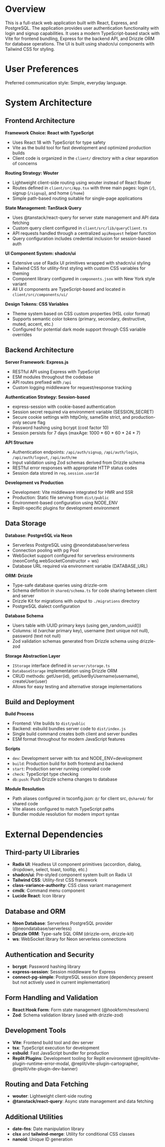 # Overview

This is a full-stack web application built with React, Express, and PostgreSQL. The application provides user authentication functionality with login and signup capabilities. It uses a modern TypeScript-based stack with Vite for frontend bundling, Express for the backend API, and Drizzle ORM for database operations. The UI is built using shadcn/ui components with Tailwind CSS for styling.

# User Preferences

Preferred communication style: Simple, everyday language.

# System Architecture

## Frontend Architecture

**Framework Choice: React with TypeScript**
- Uses React 18 with TypeScript for type safety
- Vite as the build tool for fast development and optimized production builds
- Client code is organized in the `client/` directory with a clear separation of concerns

**Routing Strategy: Wouter**
- Lightweight client-side routing using wouter instead of React Router
- Routes defined in `client/src/App.tsx` with three main pages: login (`/`), signup (`/signup`), and home (`/home`)
- Simple path-based routing suitable for single-page applications

**State Management: TanStack Query**
- Uses @tanstack/react-query for server state management and API data fetching
- Custom query client configured in `client/src/lib/queryClient.ts`
- API requests handled through a centralized `apiRequest` helper function
- Query configuration includes credential inclusion for session-based auth

**UI Component System: shadcn/ui**
- Extensive use of Radix UI primitives wrapped with shadcn/ui styling
- Tailwind CSS for utility-first styling with custom CSS variables for theming
- Component library configured in `components.json` with New York style variant
- All UI components are TypeScript-based and located in `client/src/components/ui/`

**Design Tokens: CSS Variables**
- Theme system based on CSS custom properties (HSL color format)
- Supports semantic color tokens (primary, secondary, destructive, muted, accent, etc.)
- Configured for potential dark mode support through CSS variable overrides

## Backend Architecture

**Server Framework: Express.js**
- RESTful API using Express with TypeScript
- ESM modules throughout the codebase
- API routes prefixed with `/api`
- Custom logging middleware for request/response tracking

**Authentication Strategy: Session-based**
- express-session with cookie-based authentication
- Session secret required via environment variable (SESSION_SECRET)
- Secure cookie settings with httpOnly, sameSite strict, and production-only secure flag
- Password hashing using bcrypt (cost factor 10)
- Session persists for 7 days (maxAge: 1000 * 60 * 60 * 24 * 7)

**API Structure**
- Authentication endpoints: `/api/auth/signup`, `/api/auth/login`, `/api/auth/logout`, `/api/auth/me`
- Input validation using Zod schemas derived from Drizzle schema
- RESTful error responses with appropriate HTTP status codes
- Session data stored in `req.session.userId`

**Development vs Production**
- Development: Vite middleware integrated for HMR and SSR
- Production: Static file serving from `dist/public`
- Environment-based configuration using NODE_ENV
- Replit-specific plugins for development environment

## Data Storage

**Database: PostgreSQL via Neon**
- Serverless PostgreSQL using @neondatabase/serverless
- Connection pooling with pg Pool
- WebSocket support configured for serverless environments (neonConfig.webSocketConstructor = ws)
- Database URL required via environment variable (DATABASE_URL)

**ORM: Drizzle**
- Type-safe database queries using drizzle-orm
- Schema definition in `shared/schema.ts` for code sharing between client and server
- Drizzle Kit for migrations with output to `./migrations` directory
- PostgreSQL dialect configuration

**Database Schema**
- Users table with UUID primary keys (using gen_random_uuid())
- Columns: id (varchar primary key), username (text unique not null), password (text not null)
- Zod validation schemas generated from Drizzle schema using drizzle-zod

**Storage Abstraction Layer**
- `IStorage` interface defined in `server/storage.ts`
- `DatabaseStorage` implementation using Drizzle ORM
- CRUD methods: getUser(id), getUserByUsername(username), createUser(user)
- Allows for easy testing and alternative storage implementations

## Build and Deployment

**Build Process**
- Frontend: Vite builds to `dist/public`
- Backend: esbuild bundles server code to `dist/index.js`
- Single build command creates both client and server bundles
- ESM format throughout for modern JavaScript features

**Scripts**
- `dev`: Development server with tsx and NODE_ENV=development
- `build`: Production build for both frontend and backend
- `start`: Production server running compiled code
- `check`: TypeScript type checking
- `db:push`: Push Drizzle schema changes to database

**Module Resolution**
- Path aliases configured in tsconfig.json: `@/` for client src, `@shared/` for shared code
- Vite aliases configured to match TypeScript paths
- Bundler module resolution for modern import syntax

# External Dependencies

## Third-party UI Libraries
- **Radix UI**: Headless UI component primitives (accordion, dialog, dropdown, select, toast, tooltip, etc.)
- **shadcn/ui**: Pre-styled component system built on Radix UI
- **Tailwind CSS**: Utility-first CSS framework
- **class-variance-authority**: CSS class variant management
- **cmdk**: Command menu component
- **Lucide React**: Icon library

## Database and ORM
- **Neon Database**: Serverless PostgreSQL provider (@neondatabase/serverless)
- **Drizzle ORM**: Type-safe SQL ORM (drizzle-orm, drizzle-kit)
- **ws**: WebSocket library for Neon serverless connections

## Authentication and Security
- **bcrypt**: Password hashing library
- **express-session**: Session middleware for Express
- **connect-pg-simple**: PostgreSQL session store (dependency present but not actively used in current implementation)

## Form Handling and Validation
- **React Hook Form**: Form state management (@hookform/resolvers)
- **Zod**: Schema validation library (used with drizzle-zod)

## Development Tools
- **Vite**: Frontend build tool and dev server
- **tsx**: TypeScript execution for development
- **esbuild**: Fast JavaScript bundler for production
- **Replit Plugins**: Development tooling for Replit environment (@replit/vite-plugin-runtime-error-modal, @replit/vite-plugin-cartographer, @replit/vite-plugin-dev-banner)

## Routing and Data Fetching
- **wouter**: Lightweight client-side routing
- **@tanstack/react-query**: Async state management and data fetching

## Additional Utilities
- **date-fns**: Date manipulation library
- **clsx** and **tailwind-merge**: Utility for conditional CSS classes
- **nanoid**: Unique ID generation